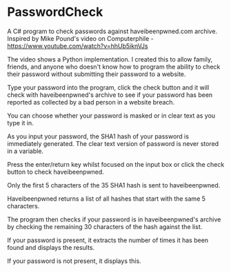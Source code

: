 # PasswordCheck
A C# program to check passwords against haveibeenpwned.com archive.  
Inspired by Mike Pound's video on Computerphile - https://www.youtube.com/watch?v=hhUb5iknVJs

The video shows a Python implementation.  I created this to allow family, friends, and anyone who doesn't know how to program the ability to check their password without submitting their password to a website.

Type your password into the program, click the check button and it will check with haveibeenpwned's archive to see if your password has been reported as collected by a bad person in a website breach.

You can choose whether your password is masked or in clear text as you type it in.

As you input your password, the SHA1 hash of your password is immediately generated.  The clear text version of password is never stored in a variable.

Press the enter/return key whilst focused on the input box or click the check button to check haveibeenpwned.

Only the first 5 characters of the 35 SHA1 hash is sent to haveibeenpwned.

Haveibeenpwned returns a list of all hashes that start with the same 5 characters.

The program then checks if your password is in haveibeenpwned's archive by checking the remaining 30 characters of the hash against the list.

If your password is present, it extracts the number of times it has been found and displays the results.

If your password is not present, it displays this.



